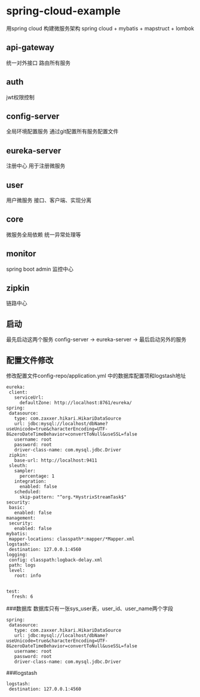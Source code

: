 # spring-cloud-example
用spring cloud 构建微服务架构 spring cloud + mybatis + mapstruct + lombok

## api-gateway
统一对外接口 路由所有服务
## auth
jwt权限控制
## config-server
全局环境配置服务 通过git配置所有服务配置文件
## eureka-server
注册中心 用于注册微服务
## user
用户微服务 接口、客户端、实现分离
## core
微服务全局依赖 统一异常处理等
## monitor
spring boot admin 监控中心
## zipkin
链路中心

## 启动
最先启动这两个服务 config-server -> eureka-server -> 最后启动另外的服务

## 配置文件修改
修改配置文件config-repo/application.yml 中的数据库配置项和logstash地址
```
eureka:
 client:
   serviceUrl:
     defaultZone: http://localhost:8761/eureka/
spring:
 datasource:
   type: com.zaxxer.hikari.HikariDataSource
   url: jdbc:mysql://localhost/dbName?useUnicode=true&characterEncoding=UTF-8&zeroDateTimeBehavior=convertToNull&useSSL=false
   username: root
   password: root
   driver-class-name: com.mysql.jdbc.Driver
 zipkin:
   base-url: http://localhost:9411
 sleuth:
   sampler:
     percentage: 1
   integration:
     enabled: false
   scheduled:
     skip-pattern: "^org.*HystrixStreamTask$"
security:
 basic:
   enabled: false
management:
 security:
   enabled: false
mybatis:
 mapper-locations: classpath*:mapper/*Mapper.xml
logstash:
 destination: 127.0.0.1:4560
logging:
 config: classpath:logback-delay.xml
 path: logs
 level:
   root: info
   
   
test:
  fresh: 6
```
###数据库 
数据库只有一张sys_user表，user_id、user_name两个字段
```
spring:
 datasource:
   type: com.zaxxer.hikari.HikariDataSource
   url: jdbc:mysql://localhost/dbName?useUnicode=true&characterEncoding=UTF-8&zeroDateTimeBehavior=convertToNull&useSSL=false
   username: root
   password: root
   driver-class-name: com.mysql.jdbc.Driver
```
###logstash
```
logstash:
 destination: 127.0.0.1:4560
```

